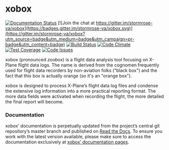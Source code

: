 # xobox

[![Documentation Status](https://readthedocs.org/projects/xobox/badge/?version=latest)](https://xobox.readthedocs.io/?badge=latest)
[![Join the chat at https://gitter.im/stormrose-va/xobox](https://badges.gitter.im/stormrose-va/xobox.svg)](https://gitter.im/stormrose-va/xobox?utm_source=badge&utm_medium=badge&utm_campaign=pr-badge&utm_content=badge)
[![Build Status](https://travis-ci.org/stormrose-va/xobox.svg?branch=master)](https://travis-ci.org/stormrose-va/xobox)
[![Code Climate](https://codeclimate.com/github/stormrose-va/xobox/badges/gpa.svg)](https://codeclimate.com/github/stormrose-va/xobox)
[![Test Coverage](https://codeclimate.com/github/stormrose-va/xobox/badges/coverage.svg)](https://codeclimate.com/github/stormrose-va/xobox/coverage)
[![Code Issues](https://www.quantifiedcode.com/api/v1/project/37f6579958334b31a6cb68c25efa4b3f/snapshot/origin:master:HEAD/badge.svg)](https://www.quantifiedcode.com/app/project/37f6579958334b31a6cb68c25efa4b3f)

xobox (pronounced *zoobox*) is a flight data analysis tool focusing on X-Plane flight data logs. The name is derived
from the cognomen frequently used for flight data recorders by non-aviation folks ("black box") and the fact that this
box is actually orange (so it's an "orange box").

xobox is designed to process X-Plane’s flight data log files and condense the extensive log information into a more
practical reporting format. The more data fields were activated when recording the flight, the more detailed the
final report will become.

### Documentation

xobox’ documentation is perpetually updated from the project’s central git repository’s master branch and published on
[Read the Docs](https://readthedocs.org/). To ensure you work with the latest version available, please make sure to access the documentation exclusively at [xobox’ documentation pages](https://xobox.readthedocs.io/).
